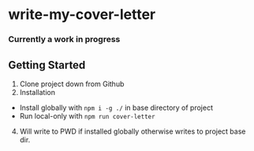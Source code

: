 # write-my-cover-letter

### Currently a work in progress

## Getting Started

1. Clone project down from Github
2. Installation

- Install globally with `npm i -g ./` in base directory of project
- Run local-only with `npm run cover-letter`

4.  Will write to PWD if installed globally otherwise writes to project base
    dir.
